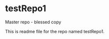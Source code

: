 testRepo1
=========

Master repo - blessed copy

This is readme file for the repo named testRepo1. 
